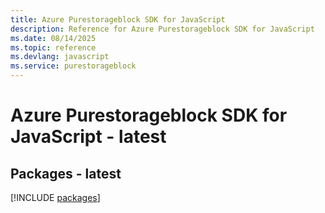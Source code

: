 ```yaml
---
title: Azure Purestorageblock SDK for JavaScript
description: Reference for Azure Purestorageblock SDK for JavaScript
ms.date: 08/14/2025
ms.topic: reference
ms.devlang: javascript
ms.service: purestorageblock
---
```

# Azure Purestorageblock SDK for JavaScript - latest
## Packages - latest
[!INCLUDE [packages](purestorageblock-index.md)]